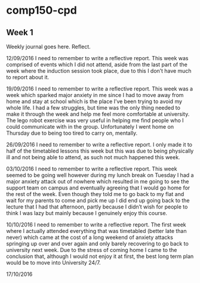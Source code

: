 # comp150-cpd

## Week 1

Weekly journal goes here. Reflect.

12/09/2016
I need to remember to write a reflective report. 
This week was comprised of events which I did not attend, aside from the last part of the week where the induction session took place, due to this I don’t have much to report about it.

19/09/2016
I need to remember to write a reflective report.
This week was a week which sparked major anxiety in me since I had to move away from home and stay at school which is the place I’ve been trying to avoid my whole life.
I had a few struggles, but time was the only thing needed to make it through the week and help me feel more comfortable at university. The lego robot exercise was very useful in helping me find people who I could communicate with in the group. Unfortunately I went home on Thursday due to being too tired to carry on, mentally.

26/09/2016
I need to remember to write a reflective report.
I only made it to half of the timetabled lessons this week but this was due to being physically ill and not being able to attend, as such not much happened this week.

03/10/2016
I need to remember to write a reflective report. This week seemed to be going well however during my lunch break on Tuesday I had a major anxiety attack out of nowhere which resulted in me going to see the support team on campus and eventually agreeing that I would go home for the rest of the week. Even though they told me to go back to my flat and wait for my parents to come and pick me up I did end up going back to the lecture that I had that afternoon, partly because I didn’t wish for people to think I was lazy but mainly because I genuinely enjoy this course.

10/10/2016
I need to remember to write a reflective report.
The first week where I actually attended everything that was timetabled (better late than never) which came at the cost of a long weekend of anxiety attacks springing up over and over again and only barely recovering to go back to university next week. Due to the stress of coming home I came to the conclusion that, although I would not enjoy it at first, the best long term plan would be to move into University 24/7.

17/10/2016


